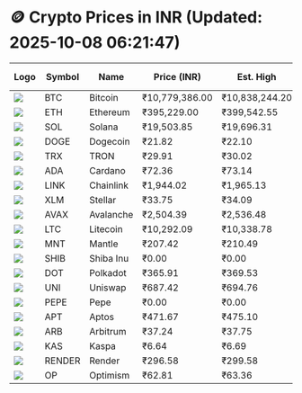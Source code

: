 # 🪙 Crypto Prices in INR (Updated: 2025-10-08 06:21:47)

| Logo | Symbol | Name       | Price (INR) | Est. High | Est. Low | Gross Profit | Fees | Net Profit | ROI % |
|------|--------|------------|-------------|-----------|----------|---------------|------|-------------|--------|
| ![](https://coin-images.coingecko.com/coins/images/1/large/bitcoin.png?1696501400) | BTC    | Bitcoin    | ₹10,779,386.00 | ₹10,838,244.20 | ₹10,720,527.80 | ₹1,098.05 | ₹200.00 | ₹898.05 | 0.90% |
| ![](https://coin-images.coingecko.com/coins/images/279/large/ethereum.png?1696501628) | ETH    | Ethereum   | ₹395,229.00 | ₹399,542.55 | ₹390,915.45 | ₹2,206.90 | ₹200.00 | ₹2,006.90 | 2.01% |
| ![](https://coin-images.coingecko.com/coins/images/4128/large/solana.png?1718769756) | SOL    | Solana     | ₹19,503.85 | ₹19,696.31 | ₹19,311.39 | ₹1,993.22 | ₹200.00 | ₹1,793.22 | 1.79% |
| ![](https://coin-images.coingecko.com/coins/images/5/large/dogecoin.png?1696501409) | DOGE   | Dogecoin   | ₹21.82 | ₹22.10 | ₹21.54 | ₹2,562.20 | ₹200.00 | ₹2,362.20 | 2.36% |
| ![](https://coin-images.coingecko.com/coins/images/1094/large/tron-logo.png?1696502193) | TRX    | TRON       | ₹29.91 | ₹30.02 | ₹29.80 | ₹765.20 | ₹200.00 | ₹565.20 | 0.57% |
| ![](https://coin-images.coingecko.com/coins/images/975/large/cardano.png?1696502090) | ADA    | Cardano    | ₹72.36 | ₹73.14 | ₹71.58 | ₹2,166.67 | ₹200.00 | ₹1,966.67 | 1.97% |
| ![](https://coin-images.coingecko.com/coins/images/877/large/chainlink-new-logo.png?1696502009) | LINK   | Chainlink  | ₹1,944.02 | ₹1,965.13 | ₹1,922.91 | ₹2,196.05 | ₹200.00 | ₹1,996.05 | 2.00% |
| ![](https://coin-images.coingecko.com/coins/images/100/large/fmpFRHHQ_400x400.jpg?1735231350) | XLM    | Stellar    | ₹33.75 | ₹34.09 | ₹33.41 | ₹2,020.20 | ₹200.00 | ₹1,820.20 | 1.82% |
| ![](https://coin-images.coingecko.com/coins/images/12559/large/Avalanche_Circle_RedWhite_Trans.png?1696512369) | AVAX   | Avalanche  | ₹2,504.39 | ₹2,536.48 | ₹2,472.30 | ₹2,596.05 | ₹200.00 | ₹2,396.05 | 2.40% |
| ![](https://coin-images.coingecko.com/coins/images/2/large/litecoin.png?1696501400) | LTC    | Litecoin   | ₹10,292.09 | ₹10,338.78 | ₹10,245.40 | ₹911.53 | ₹200.00 | ₹711.53 | 0.71% |
| ![](https://coin-images.coingecko.com/coins/images/30980/large/Mantle-Logo-mark.png?1739213200) | MNT    | Mantle     | ₹207.42 | ₹210.49 | ₹204.35 | ₹3,006.64 | ₹200.00 | ₹2,806.64 | 2.81% |
| ![](https://coin-images.coingecko.com/coins/images/11939/large/shiba.png?1696511800) | SHIB   | Shiba Inu  | ₹0.00 | ₹0.00 | ₹0.00 | ₹1,819.77 | ₹200.00 | ₹1,619.77 | 1.62% |
| ![](https://coin-images.coingecko.com/coins/images/12171/large/polkadot.png?1696512008) | DOT    | Polkadot   | ₹365.91 | ₹369.53 | ₹362.29 | ₹2,000.63 | ₹200.00 | ₹1,800.63 | 1.80% |
| ![](https://coin-images.coingecko.com/coins/images/12504/large/uniswap-logo.png?1720676669) | UNI    | Uniswap    | ₹687.42 | ₹694.76 | ₹680.08 | ₹2,159.76 | ₹200.00 | ₹1,959.76 | 1.96% |
| ![](https://coin-images.coingecko.com/coins/images/29850/large/pepe-token.jpeg?1696528776) | PEPE   | Pepe       | ₹0.00 | ₹0.00 | ₹0.00 | ₹2,551.19 | ₹200.00 | ₹2,351.19 | 2.35% |
| ![](https://coin-images.coingecko.com/coins/images/26455/large/aptos_round.png?1696525528) | APT    | Aptos      | ₹471.67 | ₹475.10 | ₹468.24 | ₹1,465.28 | ₹200.00 | ₹1,265.28 | 1.27% |
| ![](https://coin-images.coingecko.com/coins/images/16547/large/arb.jpg?1721358242) | ARB    | Arbitrum   | ₹37.24 | ₹37.75 | ₹36.73 | ₹2,768.74 | ₹200.00 | ₹2,568.74 | 2.57% |
| ![](https://coin-images.coingecko.com/coins/images/25751/large/kaspa-icon-exchanges.png?1696524837) | KAS    | Kaspa      | ₹6.64 | ₹6.69 | ₹6.59 | ₹1,548.03 | ₹200.00 | ₹1,348.03 | 1.35% |
| ![](https://coin-images.coingecko.com/coins/images/11636/large/rndr.png?1696511529) | RENDER | Render     | ₹296.58 | ₹299.58 | ₹293.58 | ₹2,043.74 | ₹200.00 | ₹1,843.74 | 1.84% |
| ![](https://coin-images.coingecko.com/coins/images/25244/large/Optimism.png?1696524385) | OP     | Optimism   | ₹62.81 | ₹63.36 | ₹62.26 | ₹1,773.27 | ₹200.00 | ₹1,573.27 | 1.57% |
